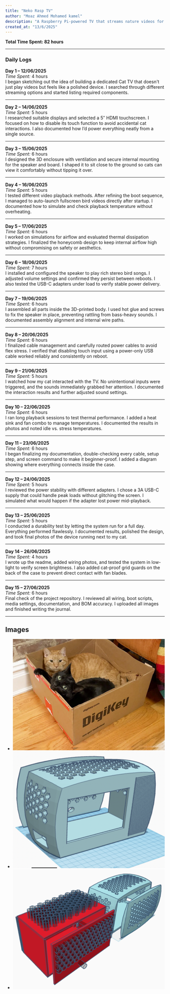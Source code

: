 ```yaml
---
title: "Neko Rasp TV"
author: "Moaz Ahmed Mohamed kamel"
description: "A Raspberry Pi-powered TV that streams nature videos for my cat with sound and no touch input."
created_at: "13/6/2025"
---
```


**Total Time Spent: 82 hours**

---

### Daily Logs

**Day 1 – 12/06/2025**  
*Time Spent:* 4 hours  
I began sketching out the idea of building a dedicated Cat TV that doesn't just play videos but feels like a polished device. I searched through different streaming options and started listing required components.

---

**Day 2 – 14/06/2025**  
*Time Spent:* 5 hours  
I researched suitable displays and selected a 5″ HDMI touchscreen. I focused on how to disable its touch function to avoid accidental cat interactions. I also documented how I’d power everything neatly from a single source.

---

**Day 3 – 15/06/2025**  
*Time Spent:* 6 hours  
I designed the 3D enclosure with ventilation and secure internal mounting for the speaker and board. I shaped it to sit close to the ground so cats can view it comfortably without tipping it over.

---

**Day 4 – 16/06/2025**  
*Time Spent:* 5 hours  
I tested different video playback methods. After refining the boot sequence, I managed to auto-launch fullscreen bird videos directly after startup. I documented how to simulate and check playback temperature without overheating.

---

**Day 5 – 17/06/2025**  
*Time Spent:* 6 hours  
I worked on simulations for airflow and evaluated thermal dissipation strategies. I finalized the honeycomb design to keep internal airflow high without compromising on safety or aesthetics.

---

**Day 6 – 18/06/2025**  
*Time Spent:* 7 hours  
I installed and configured the speaker to play rich stereo bird songs. I adjusted volume settings and confirmed they persist between reboots. I also tested the USB-C adapters under load to verify stable power delivery.

---

**Day 7 – 19/06/2025**  
*Time Spent:* 6 hours  
I assembled all parts inside the 3D-printed body. I used hot glue and screws to fix the speaker in place, preventing rattling from bass-heavy sounds. I documented assembly alignment and internal wire paths.

---

**Day 8 – 20/06/2025**  
*Time Spent:* 6 hours  
I finalized cable management and carefully routed power cables to avoid flex stress. I verified that disabling touch input using a power-only USB cable worked reliably and consistently on reboot.

---

**Day 9 – 21/06/2025**  
*Time Spent:* 5 hours  
I watched how my cat interacted with the TV. No unintentional inputs were triggered, and the sounds immediately grabbed her attention. I documented the interaction results and further adjusted sound settings.

---

**Day 10 – 22/06/2025**  
*Time Spent:* 6 hours  
I ran long playback sessions to test thermal performance. I added a heat sink and fan combo to manage temperatures. I documented the results in photos and noted idle vs. stress temperatures.

---

**Day 11 – 23/06/2025**  
*Time Spent:* 6 hours  
I began finalizing my documentation, double-checking every cable, setup step, and screen command to make it beginner-proof. I added a diagram showing where everything connects inside the case.

---

**Day 12 – 24/06/2025**  
*Time Spent:* 5 hours  
I reviewed the power stability with different adapters. I chose a 3A USB-C supply that could handle peak loads without glitching the screen. I simulated what would happen if the adapter lost power mid-playback.

---

**Day 13 – 25/06/2025**  
*Time Spent:* 5 hours  
I conducted a durability test by letting the system run for a full day. Everything performed flawlessly. I documented results, polished the design, and took final photos of the device running next to my cat.

---

**Day 14 – 26/06/2025**  
*Time Spent:* 4 hours  
I wrote up the readme, added wiring photos, and tested the system in low-light to verify screen brightness. I also added cat-proof grid guards on the back of the case to prevent direct contact with fan blades.

---

**Day 15 – 27/06/2025**  
*Time Spent:* 6 hours  
Final check of the project repository. I reviewed all wiring, boot scripts, media settings, documentation, and BOM accuracy. I uploaded all images and finished writing the journal.

---


## Images
- ![alt text](img.png) 
- ![alt text](img1.png) 
- ![alt text](img2.png)